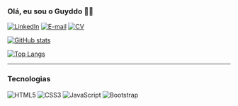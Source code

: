 ### Olá, eu sou o Guyddo 👨‍💻

[![LinkedIn](https://img.shields.io/badge/LinkedIn-0077B5?style=for-the-badge&logo=linkedin&logoColor=white)](https://www.linkedin.com/in/guyddogl)
[![E-mail](https://img.shields.io/badge/Email-D14836?style=for-the-badge&logo=gmail&logoColor=white)](mailto:guyddogl@gmail.com)
[![CV](https://img.shields.io/badge/CV-172B4D?style=for-the-badge&logo=Opsgenie&logoColor=white)](https://www.guyddogl.com/cv)


[![GitHub stats](https://github-readme-stats.vercel.app/api?username=guyddogl&show_icons=true&theme=dracula&title_color=79dafa)](https://github.com/guyddogl)

[![Top Langs](https://github-readme-stats.vercel.app/api/top-langs/?username=guyddogl&layout=compact&theme=dracula&title_color=79dafa)](https://github.com/guyddogl)

<hr/>

### Tecnologias

<div style="display: inline_block">
  <img align="center" alt="HTML5" src="https://img.shields.io/badge/HTML5-E34F26?style=for-the-badge&logo=html5&logoColor=white" />
  <img align="center" alt="CSS3" src="https://img.shields.io/badge/CSS3-1572B6?style=for-the-badge&logo=css3&logoColor=white" />
  <img align="center" alt="JavaScript" src="https://img.shields.io/badge/JavaScript-F7DF1E?style=for-the-badge&logo=javascript&logoColor=black" />
  <img align="center" alt="Bootstrap" src="https://img.shields.io/badge/Bootstrap-563D7C?style=for-the-badge&logo=bootstrap&logoColor=white" />
</div>
